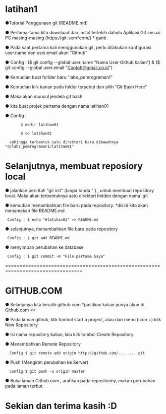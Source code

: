 # latihan1

●Tutorial Penggunaan git (README.md)

● Pertama-tama kita download dan instal terlebih dahulu Aplikasi Git sesuai PC masing-masing (https://git-scm*com/) * ganti .

● Pada saat pertama kali menggunakan git, perlu dilakukan konfigurasi user.name dan user.email akun "Github"

● Config :
                    ($ git config --global user.name "Nama User Github kalian") & 
                    ($ git config --global user.email "Contoh@gmail.co.id")
           
● Kemudian buat forlder baru "labs_pemrograman1"

● Kemudian klik kanan pada folder tersebut dan pilih "Git Bash Here"

● Maka akan muncul jendela git bash

● kita buat projek pertama dengan nama latihan01

● Config :

           $ mkdir latihan01

           $ cd latihan01

      sehingga terbentuk satu direktori baru dibawahnya "d/labs_pemrograman1/latihan01"
  
# Selanjutnya, membuat reposiory local
●  jalankan perintah "git init" (tanpa tanda " ) , untuk membuat repository local. Maka akan terbentuknya satu direktori hidden dengan nama .git

● kemudian menambahkan file baru pada repository. *disini kita akan menamakan file README.md

     Config : $ echo "#latihan01" >> README.md
   
● selanjutnya, menambahkan file baru pada repository

     Config : $ git add README.md
   
● menyimpan perubahan ke database

     Config : $ git commit -m "File pertama Saya"
   
=================================================================================
# GITHUB.COM
● Selanjunya kita beralih github.com *pastikan kalian punya akun di Github.com <<

● Pada laman github, klik tombol start a project, atau dari menu (icon +) kilk New Repository

● Isi nama repository kalian, lalu kilk tombol Create Repository

● Menambahkan Remote Repository

      Config $ git remote add origin http://github.com/.........git
      
● Push (Mengirim perubahan ke Server)

      Config $ git push -u origin master
      
● Buka laman Github.com , arahkan pada repositoriny, makan perubahan pada laman terbut.

# Sekian dan terima kasih :D
